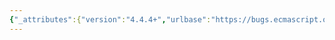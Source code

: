 ```yaml
---
{"_attributes":{"version":"4.4.4+","urlbase":"https://bugs.ecmascript.org/","maintainer":"dherman@mozilla.com"},"bug":{"bug_id":3015,"creation_ts":"2014-07-21 12:31:00 -0700","short_desc":"Default iterator for generators?","delta_ts":"2015-10-15 17:06:32 -0700","product":"Draft for 7th Edition","component":"New feature suggestons","version":"unspecified","rep_platform":"All","op_sys":"All","bug_status":"RESOLVED","resolution":"INVALID","priority":"Normal","bug_severity":"enhancement","everconfirmed":true,"reporter":{"uid":"getify","name":"getify@gmail.com"},"assigned_to":{"uid":"allen","name":"Allen Wirfs-Brock"},"cc":"brterlso","long_desc":[{"commentid":9444,"comment_count":0,"who":{"uid":"getify","name":"getify@gmail.com"},"bug_when":"2014-07-21 12:31:26 -0700","thetext":"Could generators (the function objects themselves) have a default iterator (actually on GeneratorFunctionPrototype), which just invokes the iterator itself?\n\nFor example:\n\n\n(function*(){}).__proto__[Symbol.iterator] = function(){ return this.apply(this,arguments); };\n\n\nThat would make generators a tad more consistent with other data structures (like arrays, for instance) which have a default iterator.\n\nNow, if you have a `for..of` loop that can either iterate over a generator or an array (or other structures with built-in/default iterators), you don't need to fork to manually get the iterator for the loop. This is very nice:\n\n\nfunction drainIterator(o) {\n   for (var v of o) {\n      console.log(v);\n   }\n}\n\ndrainIterator( [1,2,3] ); // 1 2 3\ndrainIterator( function*(){ yield 1; yield 2; yield 3; } ); // 1 2 3\n\n\nShort of making my own default iterator (like above), which feels \"wrong\", I have to fork logic in such a utility:\n\n\nfunction drainIterator(o) {\n   var it;\n\n   if (typeof o === \"function\") it = o();\n   else it = o[Symbol.iterator]();\n\n   for (var v of it) {\n      console.log(v);\n   }\n}\n\n\nWorks, but less attractive.\n\nHaving the default iterator on the GeneratorFunctionPrototype object, as shown, certainly wouldn't prevent you from calling the generator to make an iterator for the loop (`for (var v of foo(42)) { .. }`), it would just make the default case optional."},{"commentid":9445,"comment_count":1,"who":{"uid":"getify","name":"getify@gmail.com"},"bug_when":"2014-07-21 12:32:40 -0700","thetext":"sorry, correction:  \"which just invokes the    generator   itself\""},{"commentid":14807,"comment_count":2,"who":{"uid":"brterlso","name":"Brian Terlson"},"bug_when":"2015-10-15 17:06:32 -0700","thetext":"Proposals should use the proposal process documented here: https://github.com/tc39/ecma262/blob/master/CONTRIBUTING.md."}]}}
---
```

